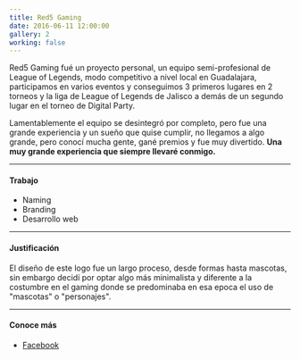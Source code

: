 ```yaml
---
title: Red5 Gaming
date: 2016-06-11 12:00:00
gallery: 2
working: false
---
```

<p class="lead">
	Red5 Gaming fué un proyecto personal, un equipo semi-profesional de League of Legends, modo competitivo a nivel local en Guadalajara, participamos en varios eventos y conseguimos 3 primeros lugares en 2 torneos y la liga de League of Legends de Jalisco a demás de un segundo lugar en el torneo de Digital Party.
</p>

Lamentablemente el equipo se desintegró por completo, pero fue una grande experiencia y un sueño que quise cumplir, no llegamos a algo grande, pero conocí mucha gente, gané premios y fue muy divertido. **Una muy grande experiencia que siempre llevaré conmigo.**

---

#### Trabajo
- Naming
- Branding
- Desarrollo web

---

#### Justificación
El diseño de este logo fue un largo proceso, desde formas hasta mascotas, sin embargo decidí por optar algo más minimalista y diferente a la costumbre en el gaming donde se predominaba en esa epoca el uso de "mascotas" o "personajes".

---

#### Conoce más
- [Facebook](https://www.facebook.com/Red5Gaming)
